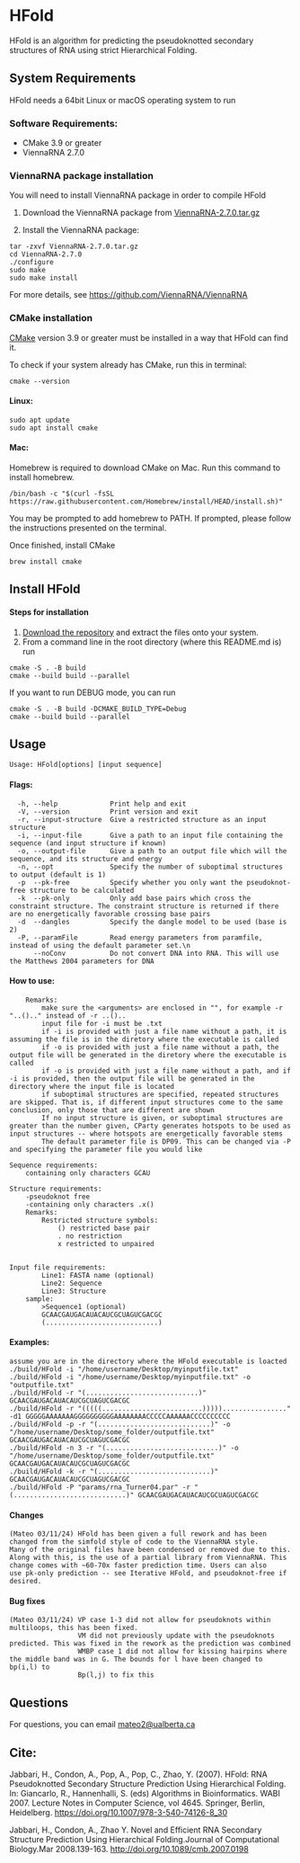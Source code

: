 # HFold
HFold is an algorithm for predicting the pseudoknotted secondary structures of RNA using strict Hierarchical Folding.

## System Requirements
HFold needs a 64bit Linux or macOS operating system to run

### Software Requirements:
- CMake 3.9 or greater
- ViennaRNA 2.7.0

### ViennaRNA package installation
You will need to install ViennaRNA package in order to compile HFold

1. Download the ViennaRNA package from [ViennaRNA-2.7.0.tar.gz](https://github.com/ViennaRNA/ViennaRNA/releases/download/v2.7.0/ViennaRNA-2.7.0.tar.gz)


2. Install the ViennaRNA package:
```
tar -zxvf ViennaRNA-2.7.0.tar.gz
cd ViennaRNA-2.7.0
./configure
sudo make
sudo make install
```

For more details, see https://github.com/ViennaRNA/ViennaRNA  

### CMake installation


[CMake](https://cmake.org/install/) version 3.9 or greater must be installed in a way that HFold can find it.    

To check if your system already has CMake, run this in terminal:     
```
cmake --version
```

#### Linux:
```
sudo apt update
sudo apt install cmake
```

#### Mac:    
Homebrew is required to download CMake on Mac.
Run this command to install homebrew. 
```  
/bin/bash -c "$(curl -fsSL https://raw.githubusercontent.com/Homebrew/install/HEAD/install.sh)"   
``` 
You may be prompted to add homebrew to PATH. If prompted, please follow the instructions presented on the terminal.

Once finished, install CMake
```   
brew install cmake   
``` 

## Install HFold

#### Steps for installation   
1. [Download the repository](https://github.com/TheCOBRALab/HFold) and extract the files onto your system.
2. From a command line in the root directory (where this README.md is) run
```
cmake -S . -B build
cmake --build build --parallel
``` 
If you want to run DEBUG mode, you can run
```
cmake -S . -B build -DCMAKE_BUILD_TYPE=Debug
cmake --build build --parallel
```

## Usage

```
Usage: HFold[options] [input sequence]
```

#### Flags:


```
  -h, --help             Print help and exit
  -V, --version          Print version and exit
  -r, --input-structure  Give a restricted structure as an input structure
  -i, --input-file       Give a path to an input file containing the sequence (and input structure if known)
  -o, --output-file      Give a path to an output file which will the sequence, and its structure and energy
  -n, --opt              Specify the number of suboptimal structures to output (default is 1)
  -p  --pk-free          Specify whether you only want the pseudoknot-free structure to be calculated
  -k  --pk-only          Only add base pairs which cross the constraint structure. The constraint structure is returned if there are no energetically favorable crossing base pairs
  -d  --dangles          Specify the dangle model to be used (base is 2)
  -P, --paramFile        Read energy parameters from paramfile, instead of using the default parameter set.\n
      --noConv           Do not convert DNA into RNA. This will use the Matthews 2004 parameters for DNA
```

#### How to use:

        Remarks:
            make sure the <arguments> are enclosed in "", for example -r "..().." instead of -r ..()..
            input file for -i must be .txt
            if -i is provided with just a file name without a path, it is assuming the file is in the diretory where the executable is called
            if -o is provided with just a file name without a path, the output file will be generated in the diretory where the executable is called
            if -o is provided with just a file name without a path, and if -i is provided, then the output file will be generated in the directory where the input file is located
            if suboptimal structures are specified, repeated structures are skipped. That is, if different input structures come to the same conclusion, only those that are different are shown
            If no input structure is given, or suboptimal structures are greater than the number given, CParty generates hotspots to be used as input structures -- where hotspots are energetically favorable stems
            The default parameter file is DP09. This can be changed via -P and specifying the parameter file you would like
    
    Sequence requirements:
        containing only characters GCAU

    Structure requirements:
        -pseudoknot free
        -containing only characters .x()
        Remarks:
            Restricted structure symbols:
                () restricted base pair
                . no restriction
                x restricted to unpaired


    Input file requirements:
            Line1: FASTA name (optional)
            Line2: Sequence
            Line3: Structure
        sample:
            >Sequence1 (optional)
            GCAACGAUGACAUACAUCGCUAGUCGACGC
            (............................)

#### Examples:
    assume you are in the directory where the HFold executable is loacted
    ./build/HFold -i "/home/username/Desktop/myinputfile.txt"
    ./build/HFold -i "/home/username/Desktop/myinputfile.txt" -o "outputfile.txt"
    ./build/HFold -r "(............................)" GCAACGAUGACAUACAUCGCUAGUCGACGC
    ./build/HFold -r "(((((.........................)))))................" -d1 GGGGGAAAAAAAGGGGGGGGGGAAAAAAAACCCCCAAAAAACCCCCCCCCC
    ./build/HFold -p -r "(............................)" -o "/home/username/Desktop/some_folder/outputfile.txt" GCAACGAUGACAUACAUCGCUAGUCGACGC
    ./build/HFold -n 3 -r "(............................)" -o "/home/username/Desktop/some_folder/outputfile.txt" GCAACGAUGACAUACAUCGCUAGUCGACGC
    ./build/HFold -k -r "(............................)" GCAACGAUGACAUACAUCGCUAGUCGACGC
    ./build/HFold -P "params/rna_Turner04.par" -r "(............................)" GCAACGAUGACAUACAUCGCUAGUCGACGC


#### Changes
    (Mateo 03/11/24) HFold has been given a full rework and has been changed from the simfold style of code to the ViennaRNA style.
    Many of the original files have been condensed or removed due to this. 
    Along with this, is the use of a partial library from ViennaRNA. This change comes with ~60-70x faster prediction time. Users can also
    use pk-only prediction -- see Iterative HFold, and pseudoknot-free if desired. 

#### Bug fixes
    (Mateo 03/11/24) VP case 1-3 did not allow for pseudoknots within multiloops, this has been fixed.
                     VM did not previously update with the pseudoknots predicted. This was fixed in the rework as the prediction was combined
                     WMBP case 1 did not allow for kissing hairpins where the middle band was in G. The bounds for l have been changed to bp(i,l) to
                     Bp(l,j) to fix this

    
## Questions
For questions, you can email mateo2@ualberta.ca



## Cite: 
Jabbari, H., Condon, A., Pop, A., Pop, C., Zhao, Y. (2007). HFold: RNA Pseudoknotted Secondary Structure Prediction Using Hierarchical Folding. In: Giancarlo, R., Hannenhalli, S. (eds) Algorithms in Bioinformatics. WABI 2007. Lecture Notes in Computer Science, vol 4645. Springer, Berlin, Heidelberg. 
https://doi.org/10.1007/978-3-540-74126-8_30

Jabbari, H., Condon, A., Zhao Y. Novel and Efficient RNA Secondary Structure Prediction Using Hierarchical Folding.Journal of Computational Biology.Mar 2008.139-163.
http://doi.org/10.1089/cmb.2007.0198

